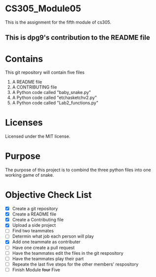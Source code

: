 # CS305_Module05
This is the assignment for the fifth module of cs305.

## This is dpg9's contribution to the README file

# Contains 
This git repository will contain five files
1. A README file
2. A CONTRIBUTING file
3. A Python code called "baby_snake.py"
4. A Python code called "etchasketchv2.py"
5. A Python code called "Lab2_functions.py"

# Licenses
Licensed under the MIT license.

# Purpose
The purpose of this project is to combind the three python files into one working game of snake.

# Objective Check List
- [x] Create a git repository 
- [x] Create a README file
- [x] Create a Contributing file
- [x] Upload a side project
- [ ] Find two teammates
- [ ] Determin what job each person will play
- [x] Add one teammate as contributer
- [ ] Have one create a pull request
- [ ] Have the teammates edit the files in the git respository
- [ ] Have the teammates play their part
- [ ] Repeate the last five steps for the other members' respository
- [ ] Finish Module ~~four~~ Five
